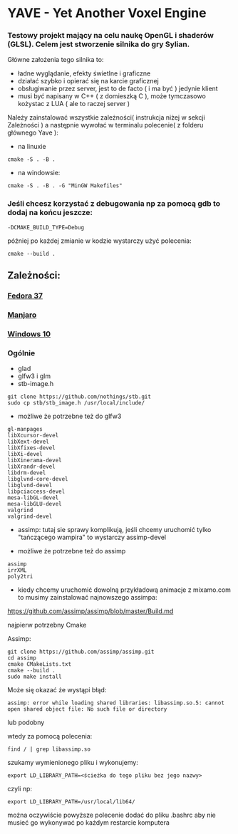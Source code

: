# YAVE - Yet Another Voxel Engine

### Testowy projekt mający na celu naukę OpenGL i shaderów (GLSL). Celem jest stworzenie silnika do gry Sylian.
Główne założenia tego silnika to:
- ładne wyglądanie, efekty świetlne i graficzne
- działać szybko i opierać się na karcie graficznej
- obsługiwanie przez server, jest to de facto ( i ma być ) jedynie klient
- musi być napisany w C++ ( z domieszką C ), może tymczasowo kożystac z LUA ( ale to raczej server )



Należy zainstalować wszystkie zależności( instrukcja niżej w sekcji Zależności ) a następnie wywołać w terminalu polecenie( z folderu głównego Yave ):
- na linuxie
```
cmake -S . -B .
```
- na windowsie:
```
cmake -S . -B . -G "MinGW Makefiles"
```

### Jeśli chcesz korzystać z debugowania np za pomocą gdb to dodaj na końcu jeszcze:
```
-DCMAKE_BUILD_TYPE=Debug
```



później po każdej zmianie w kodzie wystarczy użyć polecenia:
```
cmake --build .
```

## Zależności:
### [Fedora 37](readme-fedora.md)
### [Manjaro](readme-manjaro.md)
### [Windows 10](readme-windows.md)


### Ogólnie
- glad
- glfw3 i glm
- stb-image.h
```
git clone https://github.com/nothings/stb.git
sudo cp stb/stb_image.h /usr/local/include/
```

- możliwe że potrzebne też do glfw3
```
gl-manpages  
libXcursor-devel
libXext-devel
libXfixes-devel
libXi-devel
libXinerama-devel
libXrandr-devel
libdrm-devel
libglvnd-core-devel
libglvnd-devel
libpciaccess-devel
mesa-libGL-devel
mesa-libGLU-devel
valgrind
valgrind-devel
```

- assimp: tutaj sie sprawy komplikują, jeśli chcemy uruchomić tylko "tańczącego wampira" to wystarczy assimp-devel


- możliwe że potrzebne też do assimp
```
assimp
irrXML
poly2tri
```

- kiedy chcemy uruchomić dowolną przykładową animacje z mixamo.com to musimy zainstalować najnowszego assimpa:

https://github.com/assimp/assimp/blob/master/Build.md

najpierw potrzebny Cmake

Assimp:
```
git clone https://github.com/assimp/assimp.git
cd assimp
cmake CMakeLists.txt 
cmake --build .
sudo make install
```

Może się okazać że wystąpi błąd:
```
assimp: error while loading shared libraries: libassimp.so.5: cannot open shared object file: No such file or directory
```
lub podobny

wtedy za pomocą polecenia:
```
find / | grep libassimp.so
```
szukamy wymienionego pliku i wykonujemy:
```
export LD_LIBRARY_PATH=<ścieżka do tego pliku bez jego nazwy>
```
czyli np:
```
export LD_LIBRARY_PATH=/usr/local/lib64/
```
można oczywiście powyższe polecenie dodać do pliku .bashrc aby nie musieć go wykonywać po każdym restarcie komputera



